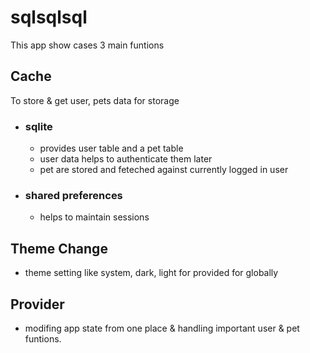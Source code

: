 # sqlsqlsql
This app show cases 3 main funtions

## Cache
To store & get user, pets data for storage
  - ### sqlite
    - provides user table and a pet table
    - user data helps to authenticate them later
    - pet are stored and feteched against currently logged in user
  - ### shared preferences
    - helps to maintain sessions
## Theme Change
  - theme setting like system, dark, light for provided for globally
## Provider
  - modifing app state from one place & handling important user & pet funtions.




